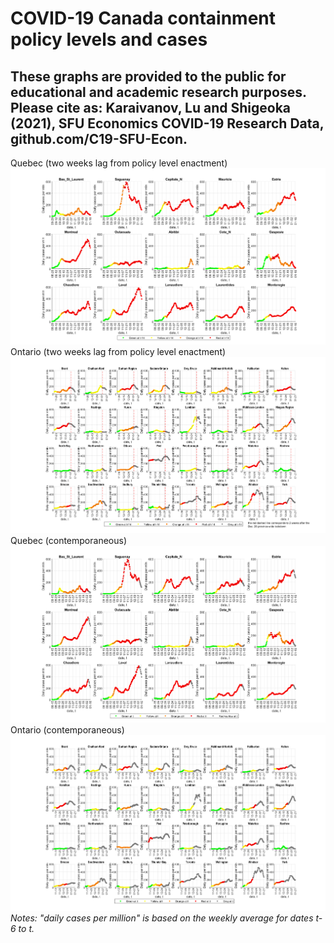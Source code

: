 # COVID-19 Canada containment policy levels and cases
## These graphs are provided to the public for educational and academic research purposes. Please cite as: Karaivanov, Lu and Shigeoka (2021), SFU Economics COVID-19 Research Data, github.com/C19-SFU-Econ.
Quebec (two weeks lag from policy level enactment)
![Quebec](QC_1b.png?view=raw)
Ontario (two weeks lag from policy level enactment)
![Ontario](ON_1b.png?view=raw)
Quebec (contemporaneous)
![Quebec](QC_1.png?view=raw)
Ontario (contemporaneous)
![Ontario](ON_1.png?view=raw)
*Notes: "daily cases per million" is based on the weekly average for dates t-6 to t.*
